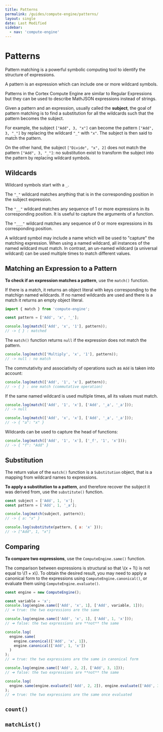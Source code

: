 ```yaml
---
title: Patterns
permalink: /guides/compute-engine/patterns/
layout: single
date: Last Modified
sidebar:
  - nav: 'compute-engine'
---
```


# Patterns

Pattern matching is a powerful symbolic computing tool to identify the structure
of expressions.

A pattern is an expression which can include one or more wildcard symbols.

Patterns in the Cortex Compute Engine are similar to Regular Expressions but
they can be used to describe MathJSON expressions instead of strings.

Given a pattern and an expression, usually called the **subject**, the goal of
pattern matching is to find a substitution for all the wildcards such that the
pattern becomes the subject.

For example, the subject `["Add", 3, "x"]` can become the pattern
`["Add", 3, "_"]` by replacing the wildcard `"_"` with `"x"`. The subject is
then said to match the pattern.

On the other hand, the subject `["Divide", "x", 2]` does not match the pattern
`["Add", 3, "_"]`: no substitution exist to transform the subject into the
pattern by replacing wildcard symbols.

## Wildcards

Wildcard symbols start with a `_`.

The `"_"` wildcard matches anything that is in the corresponding position in the
subject expression.

The `"__"` wildcard matches any sequence of 1 or more expressions in its
corresponding position. It is useful to capture the arguments of a function.

The `"___"` wildcard matches any sequence of 0 or more expressions in its
corresponding position.

A wildcard symbol may include a name which will be used to "capture" the
matching expression. When using a named wildcard, all instances of the named
wildcard must match. In contrast, an un-named wildcard (a universal wildcard)
can be used multiple times to match different values.

## Matching an Expression to a Pattern

**To check if an expression matches a pattern**, use the `match()` function.

If there is a match, it returns an object literal with keys corresponding to the
matchign named wildcards. If no named wildcards are used and there is a match it
returns an empty object literal.

```js
import { match } from 'compute-engine';

const pattern = ['Add', 'x', '_'];

console.log(match(['Add', 'x', '1'], pattern));
// -> { } : matched
```

The `match()` function returns `null` if the expression does not match the
pattern.

```js
console.log(match(['Multiply', 'x', '1'], pattern));
// -> null : no match
```

The commutativity and associativity of operations such as `Add` is taken into
account:

```js
console.log(match(['Add', '1', 'x'], pattern));
// -> { } : one match (commutative operation)
```

If the same named wildcard is used multiple times, all its values must match.

```js
console.log(match(['Add', '1', 'x'], ['Add', '_a', '_a']));
// -> null

console.log(match(['Add', 'x', 'x'], ['Add', '_a', '_a']));
// -> { "a": "x" }
```

Wildcards can be used to capture the head of functions:

```js
console.log(match(['Add', '1', 'x'], ['_f', '1', 'x']));
// -> { "f": "Add" }
```

## Substitution

The return value of the `match()` function is a `Substitution` object, that is a
mapping from wildcard names to expressions.

**To apply a substitution to a pattern**, and therefore recover the subject it
was derived from, use the `substitute()` function.

```js
const subject = ['Add', 1, 'x'];
const pattern = ['Add', 1, '_a'];

console.log(match(subject, pattern));
// -> { a: "x" }

console.log(substitute(pattern, { a: 'x' }));
// -> ["Add", 1, "x"]
```

## Comparing

**To compare two expressions**, use the `ComputeEngine.same()` function.

The comparison between expressions is structural so that \\(x + 1\\) is not
equal to \\(1 + x\\). To obtain the desired result, you may need to apply a
canonical form to the expressions using `ComputeEngine.canonical()`, or evaluate
them using `ComputeEngine.evaluate()`.

```js
const engine = new ComputeEngine();

const variable = 'x';
console.log(engine.same(['Add', 'x', 1], ['Add', variable, 1]));
// ➔ true: the two expressions are the same

console.log(engine.same(['Add', 'x', 1], ['Add', 1, 'x']));
// ➔ false: the two expressions are **not** the same

console.log(
  engine.same(
    engine.canonical(['Add', 'x', 1]),
    engine.canonical(['Add', 1, 'x'])
  )
);
// ➔ true: the two expressions are the same in canonical form

console.log(engine.same(['Add', 2, 2], ['Add', 3, 1]));
// ➔ false: the two expressions are **not** the same

console.log(
  engine.same(engine.evaluate(['Add', 2, 2]), engine.evaluate(['Add', 3, 1]))
);
// ➔ true: the two expressions are the same once evaluated
```

## `count()`

## `matchList()`
